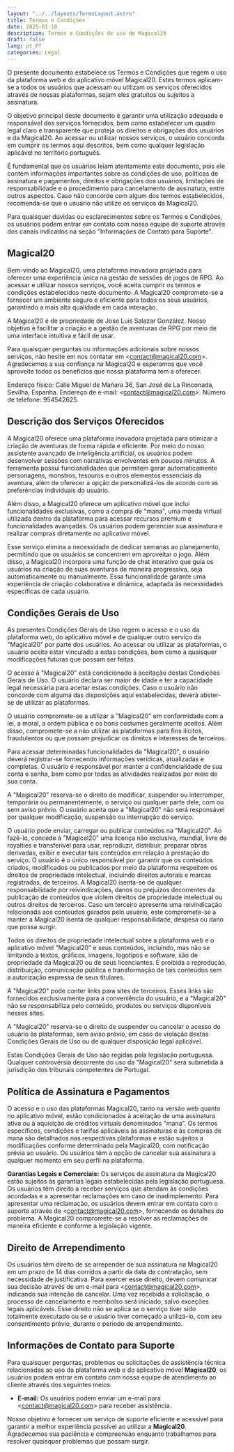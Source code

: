 ```yaml
---
layout: "../../layouts/TermsLayout.astro"
title: Termos e Condições
date: 2025-01-10
description: Termos e Condições de uso de Magical20
draft: false
lang: pt_PT
categories: Legal
---
```


O presente documento estabelece os Termos e Condições que regem o uso da plataforma web e do aplicativo móvel Magical20. Estes termos aplicam-se a todos os usuários que acessam ou utilizam os serviços oferecidos através de nossas plataformas, sejam eles gratuitos ou sujeitos a assinatura.

O objetivo principal deste documento é garantir uma utilização adequada e responsável dos serviços fornecidos, bem como estabelecer um quadro legal claro e transparente que proteja os direitos e obrigações dos usuários e da Magical20. Ao acessar ou utilizar nossos serviços, o usuário concorda em cumprir os termos aqui descritos, bem como qualquer legislação aplicável no território português.

É fundamental que os usuários leiam atentamente este documento, pois ele contém informações importantes sobre as condições de uso, políticas de assinatura e pagamentos, direitos e obrigações dos usuários, limitações de responsabilidade e o procedimento para cancelamento de assinatura, entre outros aspectos. Caso não concorde com algum dos termos estabelecidos, recomenda-se que o usuário não utilize os serviços da Magical20.

Para quaisquer dúvidas ou esclarecimentos sobre os Termos e Condições, os usuários podem entrar em contato com nossa equipe de suporte através dos canais indicados na seção "Informações de Contato para Suporte".

## Magical20

Bem-vindo ao Magical20, uma plataforma inovadora projetada para oferecer uma experiência única na gestão de sessões de jogos de RPG. Ao acessar e utilizar nossos serviços, você aceita cumprir os termos e condições estabelecidos neste documento. A Magical20 compromete-se a fornecer um ambiente seguro e eficiente para todos os seus usuários, garantindo a mais alta qualidade em cada interação.

A Magical20 é de propriedade de Jose Luis Salazar González. Nosso objetivo é facilitar a criação e a gestão de aventuras de RPG por meio de uma interface intuitiva e fácil de usar.

Para quaisquer perguntas ou informações adicionais sobre nossos serviços, não hesite em nos contatar em <[contact@magical20.com](mailto:contact@magical20.com)>. Agradecemos a sua confiança na Magical20 e esperamos que você aproveite todos os benefícios que nossa plataforma tem a oferecer.

Endereço físico: Calle Miguel de Mañara 36, San José de La Rinconada, Sevilha, Espanha. Endereço de e-mail: <[contact@magical20.com](mailto:contact@magical20.com)>. Número de telefone: 954542625.

## Descrição dos Serviços Oferecidos

A Magical20 oferece uma plataforma inovadora projetada para otimizar a criação de aventuras de forma rápida e eficiente. Por meio do nosso assistente avançado de inteligência artificial, os usuários podem desenvolver sessões com narrativas envolventes em poucos minutos. A ferramenta possui funcionalidades que permitem gerar automaticamente personagens, monstros, tesouros e outros elementos essenciais da aventura, além de oferecer a opção de personalizá-los de acordo com as preferências individuais do usuário.

Além disso, a Magical20 oferece um aplicativo móvel que inclui funcionalidades exclusivas, como a compra de "mana", uma moeda virtual utilizada dentro da plataforma para acessar recursos premium e funcionalidades avançadas. Os usuários podem gerenciar sua assinatura e realizar compras diretamente no aplicativo móvel.

Esse serviço elimina a necessidade de dedicar semanas ao planejamento, permitindo que os usuários se concentrem em aproveitar o jogo. Além disso, a Magical20 incorpora uma função de chat interativo que guia os usuários na criação de suas aventuras de maneira progressiva, seja automaticamente ou manualmente. Essa funcionalidade garante uma experiência de criação colaborativa e dinâmica, adaptada às necessidades específicas de cada usuário.

## Condições Gerais de Uso

As presentes Condições Gerais de Uso regem o acesso e o uso da plataforma web, do aplicativo móvel e de qualquer outro serviço da "Magical20" por parte dos usuários. Ao acessar ou utilizar as plataformas, o usuário aceita estar vinculado a estas condições, bem como a quaisquer modificações futuras que possam ser feitas.

O acesso à "Magical20" está condicionado à aceitação destas Condições Gerais de Uso. O usuário declara ser maior de idade e ter a capacidade legal necessária para aceitar estas condições. Caso o usuário não concorde com alguma das disposições aqui estabelecidas, deverá abster-se de utilizar as plataformas.

O usuário compromete-se a utilizar a "Magical20" em conformidade com a lei, a moral, a ordem pública e os bons costumes geralmente aceitos. Além disso, compromete-se a não utilizar as plataformas para fins ilícitos, fraudulentos ou que possam prejudicar os direitos e interesses de terceiros.

Para acessar determinadas funcionalidades da "Magical20", o usuário deverá registrar-se fornecendo informações verídicas, atualizadas e completas. O usuário é responsável por manter a confidencialidade de sua conta e senha, bem como por todas as atividades realizadas por meio de sua conta.

A "Magical20" reserva-se o direito de modificar, suspender ou interromper, temporária ou permanentemente, o serviço ou qualquer parte dele, com ou sem aviso prévio. O usuário aceita que a "Magical20" não será responsável por qualquer modificação, suspensão ou interrupção do serviço.

O usuário pode enviar, carregar ou publicar conteúdos na "Magical20". Ao fazê-lo, concede à "Magical20" uma licença não exclusiva, mundial, livre de royalties e transferível para usar, reproduzir, distribuir, preparar obras derivadas, exibir e executar tais conteúdos em relação à prestação do serviço. O usuário é o único responsável por garantir que os conteúdos criados, modificados ou publicados por meio da plataforma respeitem os direitos de propriedade intelectual, incluindo direitos autorais e marcas registradas, de terceiros. A Magical20 isenta-se de qualquer responsabilidade por reivindicações, danos ou prejuízos decorrentes da publicação de conteúdos que violem direitos de propriedade intelectual ou outros direitos de terceiros. Caso um terceiro apresente uma reivindicação relacionada aos conteúdos gerados pelo usuário, este compromete-se a manter a Magical20 isenta de qualquer responsabilidade, despesa ou dano que possa surgir.

Todos os direitos de propriedade intelectual sobre a plataforma web e o aplicativo móvel "Magical20" e seus conteúdos, incluindo, mas não se limitando a textos, gráficos, imagens, logotipos e software, são de propriedade da Magical20 ou de seus licenciantes. É proibida a reprodução, distribuição, comunicação pública e transformação de tais conteúdos sem a autorização expressa de seus titulares.

A "Magical20" pode conter links para sites de terceiros. Esses links são fornecidos exclusivamente para a conveniência do usuário, e a "Magical20" não se responsabiliza pelo conteúdo, produtos ou serviços disponíveis nesses sites.

A "Magical20" reserva-se o direito de suspender ou cancelar o acesso do usuário às plataformas, sem aviso prévio, em caso de violação destas Condições Gerais de Uso ou de qualquer disposição legal aplicável.

Estas Condições Gerais de Uso são regidas pela legislação portuguesa. Qualquer controvérsia decorrente do uso da "Magical20" será submetida à jurisdição dos tribunais competentes de Portugal.

## Política de Assinatura e Pagamentos

O acesso e o uso das plataformas Magical20, tanto na versão web quanto no aplicativo móvel, estão condicionados à aceitação de uma assinatura ativa ou à aquisição de créditos virtuais denominados "mana". Os termos específicos, condições e tarifas aplicáveis às assinaturas e às compras de mana são detalhados nas respectivas plataformas e estão sujeitos a modificações conforme determinado pela Magical20, com notificação prévia ao usuário. Os usuários têm a opção de cancelar sua assinatura a qualquer momento em seu perfil na plataforma.

**Garantias Legais e Comerciais:** Os serviços de assinatura da Magical20 estão sujeitos às garantias legais estabelecidas pela legislação portuguesa. Os usuários têm direito a receber serviços que atendam às condições acordadas e a apresentar reclamações em caso de inadimplemento. Para apresentar uma reclamação, os usuários devem entrar em contato com o suporte através de <[contact@magical20.com](mailto:contact@magical20.com)>, fornecendo os detalhes do problema. A Magical20 compromete-se a resolver as reclamações de maneira eficiente e conforme a legislação vigente.

## Direito de Arrependimento

Os usuários têm direito de se arrepender de sua assinatura na Magical20 em um prazo de 14 dias corridos a partir da data de contratação, sem necessidade de justificativa. Para exercer esse direito, devem comunicar sua decisão através de um e-mail para <[contact@magical20.com](mailto:contact@magical20.com)>, indicando sua intenção de cancelar. Uma vez recebida a solicitação, o processo de cancelamento e reembolso será iniciado, salvo exceções legais aplicáveis. Esse direito não se aplica se o serviço tiver sido totalmente executado ou se o usuário tiver começado a utilizá-lo, com seu consentimento prévio, durante o período de arrependimento.

## Informações de Contato para Suporte

Para quaisquer perguntas, problemas ou solicitações de assistência técnica relacionadas ao uso da plataforma web e do aplicativo móvel **Magical20**, os usuários podem entrar em contato com nossa equipe de atendimento ao cliente através dos seguintes meios:

-   **E-mail:** Os usuários podem enviar um e-mail para <[contact@magical20.com](mailto:contact@magical20.com)> para receber assistência.

Nosso objetivo é fornecer um serviço de suporte eficiente e acessível para garantir a melhor experiência possível ao utilizar a **Magical20**. Agradecemos sua paciência e compreensão enquanto trabalhamos para resolver quaisquer problemas que possam surgir.
